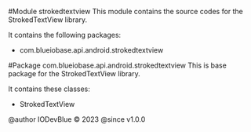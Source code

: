 #Module strokedtextview
This module contains the source codes for the StrokedTextView library.

It contains the following packages:
- com.blueiobase.api.android.strokedtextview

#Package com.blueiobase.api.android.strokedtextview
This is base package for the StrokedTextView library.

It contains these classes: 
- StrokedTextView

@author IODevBlue &copy; 2023
@since v1.0.0
